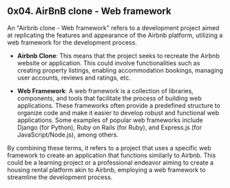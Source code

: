 ## 0x04. AirBnB clone - Web framework

An "Airbnb clone - Web framework" refers to a development project aimed at replicating the features and appearance of the Airbnb platform, utilizing a web framework for the development process.

- **Airbnb Clone**: This means that the project seeks to recreate the Airbnb website or application. This could involve functionalities such as creating property listings, enabling accommodation bookings, managing user accounts, reviews and ratings, etc.

- **Web Framework**: A web framework is a collection of libraries, components, and tools that facilitate the process of building web applications. These frameworks often provide a predefined structure to organize code and make it easier to develop robust and functional web applications. Some examples of popular web frameworks include Django (for Python), Ruby on Rails (for Ruby), and Express.js (for JavaScript/Node.js), among others.

By combining these terms, it refers to a project that uses a specific web framework to create an application that functions similarly to Airbnb. This could be a learning project or a professional endeavor aiming to create a housing rental platform akin to Airbnb, employing a web framework to streamline the development process.
